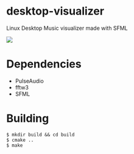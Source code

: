 # desktop-visualizer
Linux Desktop Music visualizer made with SFML

![](visualizer.gif)

# Dependencies

 - PulseAudio
 - fftw3
 - SFML

# Building

```
$ mkdir build && cd build
$ cmake ..
$ make
```

